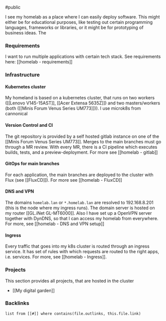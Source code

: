 #public 

I see my homelab as a place where I can easily deploy software. This might either be for educational purposes, like testing out certain programming languages, frameworks or libraries, or it might be for prototyping of business ideas. 
The

### Requirements
I want to run multiple applications with certain tech stack. See requirements here:
[[homelab - requirements]]

### Infrastructure

#### Kubernetes cluster
My homeland is based on a kubernetes cluster, that runs on two workers ([[Lenovo V145-15AST]], [[Acer Extensa 5635Z]]) and two masters/workers (both ([[Minis Forum Venus Series UM773]])). I use microk8s from cannonical

#### Version Control and CI
The git repository is provided by a self hosted gitlab instance on one of the [[Minis Forum Venus Series UM773]]. Merges to the main branches must go through a MR review. With every MR, there is a CI pipeline which executes builds, tests, and a preview-deployment. For more see [[homelab - gitlab]]

#### GitOps for main branches
For each application, the main branches are deployed to the cluster with Flux (see [[FluxCD]]). For more see [[homelab - FluxCD]]

#### DNS and VPN
The domains `homelab.lan` or `*.homelab.lan` are resolved to 192.168.8.201 (this is the node where my ingress runs). The domain server is hosted on my router [[GL.iNet GL-MT6000]]. 
Also I have set up a OpenVPN server together with DynDNS, so that I can access my homelab from everywhere. 
For more, see [[homelab - DNS and VPN setup]]

#### Ingress
Every traffic that goes into my k8s cluster is routed through an ingress service. It has set of rules with which requests are routed to the right apps, i.e. services. For more, see [[homelab - Ingress]].


### Projects
This section provides all projects, that are hosted in the cluster
- [[My digital garden]]


### Backlinks
```dataview 
list from [[#]] where contains(file.outlinks, this.file.link)
```

